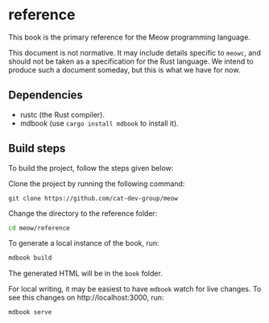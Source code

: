# reference

This book is the primary reference for the Meow programming language.

This document is not normative. It may include details specific to `meowc`, and
should not be taken as a specification for the Rust language. We intend to
produce such a document someday, but this is what we have for now.

## Dependencies

- rustc (the Rust compiler).
- mdbook (use `cargo install mdbook` to install it).

## Build steps

To build the project, follow the steps given below:

Clone the project by running the following command:

```
git clone https://github.com/cat-dev-group/meow
```

Change the directory to the reference folder:

```sh
cd meow/reference
```

To generate a local instance of the book, run:

```sh
mdbook build
```

The generated HTML will be in the `book` folder.

For local writing, it may be easiest to have `mdbook` watch for live changes.
To see this changes on http://localhost:3000, run:

```sh
mdbook serve
```
